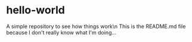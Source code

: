 # hello-world
A simple repository to see how things work\n
This is the README.md file because I don't really know what I'm doing...
